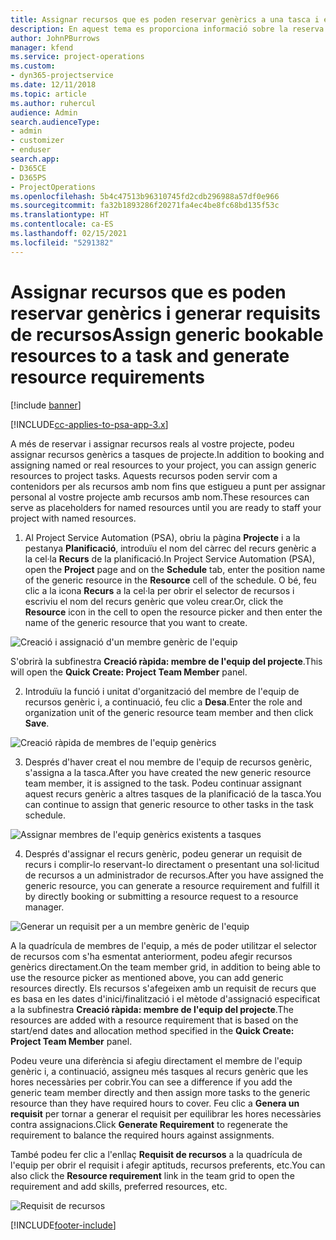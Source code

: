 ```yaml
---
title: Assignar recursos que es poden reservar genèrics a una tasca i equip de projecte
description: En aquest tema es proporciona informació sobre la reserva de recursos genèrics a tasques i equips de projecte.
author: JohnPBurrows
manager: kfend
ms.service: project-operations
ms.custom:
- dyn365-projectservice
ms.date: 12/11/2018
ms.topic: article
ms.author: ruhercul
audience: Admin
search.audienceType:
- admin
- customizer
- enduser
search.app:
- D365CE
- D365PS
- ProjectOperations
ms.openlocfilehash: 5b4c47513b96310745fd2cdb296988a57df0e966
ms.sourcegitcommit: fa32b1893286f20271fa4ec4be8fc68bd135f53c
ms.translationtype: HT
ms.contentlocale: ca-ES
ms.lasthandoff: 02/15/2021
ms.locfileid: "5291382"
---
```

# <a name="assign-generic-bookable-resources-to-a-task-and-generate-resource-requirements"></a><span data-ttu-id="d333a-103">Assignar recursos que es poden reservar genèrics i generar requisits de recursos</span><span class="sxs-lookup"><span data-stu-id="d333a-103">Assign generic bookable resources to a task and generate resource requirements</span></span> 

[!include [banner](../includes/psa-now-project-operations.md)]

[!INCLUDE[cc-applies-to-psa-app-3.x](../includes/cc-applies-to-psa-app-3x.md)]

<span data-ttu-id="d333a-104">A més de reservar i assignar recursos reals al vostre projecte, podeu assignar recursos genèrics a tasques de projecte.</span><span class="sxs-lookup"><span data-stu-id="d333a-104">In addition to booking and assigning named or real resources to your project, you can assign generic resources to project tasks.</span></span> <span data-ttu-id="d333a-105">Aquests recursos poden servir com a contenidors per als recursos amb nom fins que estigueu a punt per assignar personal al vostre projecte amb recursos amb nom.</span><span class="sxs-lookup"><span data-stu-id="d333a-105">These resources can serve as placeholders for named resources until you are ready to staff your project with named resources.</span></span> 

1. <span data-ttu-id="d333a-106">Al Project Service Automation (PSA), obriu la pàgina **Projecte** i a la pestanya **Planificació**, introduïu el nom del càrrec del recurs genèric a la cel·la **Recurs** de la planificació.</span><span class="sxs-lookup"><span data-stu-id="d333a-106">In Project Service Automation (PSA), open the **Project** page and on the **Schedule** tab, enter the position name of the generic resource in the **Resource** cell of the schedule.</span></span> <span data-ttu-id="d333a-107">O bé, feu clic a la icona **Recurs** a la cel·la per obrir el selector de recursos i escriviu el nom del recurs genèric que voleu crear.</span><span class="sxs-lookup"><span data-stu-id="d333a-107">Or, click the **Resource** icon in the cell to open the resource picker and then enter the name of the generic resource that you want to create.</span></span>

![Creació i assignació d'un membre genèric de l'equip](media/RM-how-to-9.png)

<span data-ttu-id="d333a-109">S'obrirà la subfinestra **Creació ràpida: membre de l'equip del projecte**.</span><span class="sxs-lookup"><span data-stu-id="d333a-109">This will open the **Quick Create: Project Team Member** panel.</span></span> 

2. <span data-ttu-id="d333a-110">Introduïu la funció i unitat d'organització del membre de l'equip de recursos genèric i, a continuació, feu clic a **Desa**.</span><span class="sxs-lookup"><span data-stu-id="d333a-110">Enter the role and organization unit of the generic resource team member and then click **Save**.</span></span>

![Creació ràpida de membres de l'equip genèrics](media/RM-how-to-10.png)

3. <span data-ttu-id="d333a-112">Després d'haver creat el nou membre de l'equip de recursos genèric, s'assigna a la tasca.</span><span class="sxs-lookup"><span data-stu-id="d333a-112">After you have created the new generic resource team member, it is assigned to the task.</span></span> <span data-ttu-id="d333a-113">Podeu continuar assignant aquest recurs genèric a altres tasques de la planificació de la tasca.</span><span class="sxs-lookup"><span data-stu-id="d333a-113">You can continue to assign that generic resource to other tasks in the task schedule.</span></span>

![Assignar membres de l'equip genèrics existents a tasques](media/RM-how-to-11.png)

4. <span data-ttu-id="d333a-115">Després d'assignar el recurs genèric, podeu generar un requisit de recurs i complir-lo reservant-lo directament o presentant una sol·licitud de recursos a un administrador de recursos.</span><span class="sxs-lookup"><span data-stu-id="d333a-115">After you have assigned the generic resource, you can generate a resource requirement and fulfill it by directly booking or submitting a resource request to a resource manager.</span></span>

![Generar un requisit per a un membre genèric de l'equip](media/RM-how-to-12.png)

<span data-ttu-id="d333a-117">A la quadrícula de membres de l'equip, a més de poder utilitzar el selector de recursos com s'ha esmentat anteriorment, podeu afegir recursos genèrics directament.</span><span class="sxs-lookup"><span data-stu-id="d333a-117">On the team member grid, in addition to being able to use the resource picker as mentioned above, you can add generic resources directly.</span></span> <span data-ttu-id="d333a-118">Els recursos s'afegeixen amb un requisit de recurs que es basa en les dates d'inici/finalització i el mètode d'assignació especificat a la subfinestra **Creació ràpida: membre de l'equip del projecte**.</span><span class="sxs-lookup"><span data-stu-id="d333a-118">The resources are added with a resource requirement that is based on the start/end dates and allocation method specified in the **Quick Create: Project Team Member** panel.</span></span>

<span data-ttu-id="d333a-119">Podeu veure una diferència si afegiu directament el membre de l'equip genèric i, a continuació, assigneu més tasques al recurs genèric que les hores necessàries per cobrir.</span><span class="sxs-lookup"><span data-stu-id="d333a-119">You can see a difference if you add the generic team member directly and then assign more tasks to the generic resource than they have required hours to cover.</span></span> <span data-ttu-id="d333a-120">Feu clic a **Genera un requisit** per tornar a generar el requisit per equilibrar les hores necessàries contra assignacions.</span><span class="sxs-lookup"><span data-stu-id="d333a-120">Click **Generate Requirement** to regenerate the requirement to balance the required hours against assignments.</span></span>

<span data-ttu-id="d333a-121">També podeu fer clic a l'enllaç **Requisit de recursos** a la quadrícula de l'equip per obrir el requisit i afegir aptituds, recursos preferents, etc.</span><span class="sxs-lookup"><span data-stu-id="d333a-121">You can also click the **Resource requirement** link in the team grid to open the requirement and add skills, preferred resources, etc.</span></span>

![Requisit de recursos](media/RM-how-to-13.png)



[!INCLUDE[footer-include](../includes/footer-banner.md)]